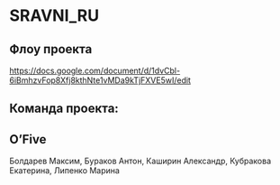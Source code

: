 # SRAVNI_RU

## Флоу проекта

https://docs.google.com/document/d/1dvCbl-6iBmhzvFop8Xfj8kthNte1vMDa9kTjFXVE5wI/edit

## Команда проекта:

## O’Five
Болдарев Максим, 
Бураков Антон, 
Каширин Александр, 
Кубракова Екатерина,
Липенко Марина

